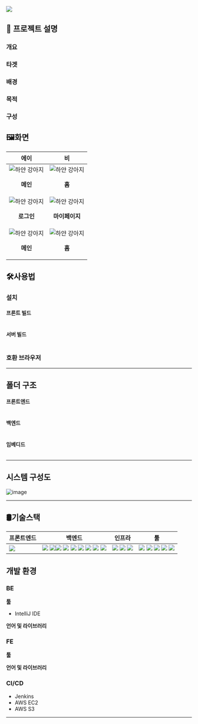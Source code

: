 <img src="https://capsule-render.vercel.app/api?type=wave&color=007FFF&height=300&section=header&text=DANIM&fontSize=90&animation=fadeIn" />

## 📜 프로젝트 설명

### 개요

### 타겟


### 배경


### 목적


### 구성

## 🖼화면

| 에이                                                                                    | 비                                                                                                        |
| --------------------------------------------------------------------------------------- | --------------------------------------------------------------------------------------------------------- |
| ![하얀 강아지](https://i.esdrop.com/d/ZklKfna5T3.jpg)<p align="center"> **메인** </p>   | ![하얀 강아지](https://i.esdrop.com/d/ZklKfna5T3.jpg "하얀 강아지")<p align="center"> **홈** </p>         |
| ![하얀 강아지](https://i.esdrop.com/d/ZklKfna5T3.jpg)<p align="center"> **로그인** </p> | ![하얀 강아지](https://i.esdrop.com/d/ZklKfna5T3.jpg "하얀 강아지")<p align="center"> **마이페이지** </p> |
| ![하얀 강아지](https://i.esdrop.com/d/ZklKfna5T3.jpg) <p align="center"> **메인** </p>  | ![하얀 강아지](https://i.esdrop.com/d/ZklKfna5T3.jpg "하얀 강아지")<p align="center"> **홈** </p>         |



## 🛠사용법

### 설치

#### 프론트 빌드

```

```

#### 서버 빌드

```

```

### 호환 브라우저


---

## 폴더 구조

#### 프론트엔드

```

```

#### 백엔드

```

```

#### 임베디드

```

```

---

## 시스템 구성도

![image]()

---

## 🛢기술스택

|프론트엔드|백엔드|인프라|툴|
|--------|--------|---------|----|                                                                 
|<img src="https://img.shields.io/badge/flutter-007FFF?style=for-the-badge&logo=node.js&logoColor=white"> | <img src="https://img.shields.io/badge/springboot-6DB33F?style=for-the-badge&logo=springboot&logoColor=white"> <img src="https://img.shields.io/badge/Spring Data JPA-6DB33F?style=for-the-badge&logo=Spring Boot&logoColor=white"><img src="https://img.shields.io/badge/Spring Security-6DB33F?style=for-the-badge&logo=Spring Security&logoColor=white"> <img src="https://img.shields.io/badge/gradle-02303A?style=for-the-badge&logo=gradle&logoColor=white"> <img src="https://img.shields.io/badge/Redis-FF0000?style=for-the-badge&logo=Redis&logoColor=white"> <img src="https://img.shields.io/badge/mariadb-4479A1?style=for-the-badge&logo=mariadb&logoColor=white"> <img src="https://img.shields.io/badge/JAVA-007396?style=for-the-badge&logo=java&logoColor=white">  <img src="https://img.shields.io/badge/flask-00979D?style=for-the-badge&logo=flask&logoColor=white"> <img src="http://jwt.io/img/logo-asset.svg">| <img src="https://img.shields.io/badge/Ubuntu-E95420?style=for-the-badge&logo=Ubuntu&logoColor=white"> <img src="https://img.shields.io/badge/Docker-2496ED?style=for-the-badge&logo=Docker&logoColor=white"> <img src="https://img.shields.io/badge/Jenkins-D24939?style=for-the-badge&logo=Jenkins&logoColor=white">  | <img src="https://img.shields.io/badge/Android Studio Code-007ACC?style=for-the-badge&logo=Android Studio Code&logoColor=white"> <img src="https://img.shields.io/badge/IntelliJ IDEA-000000?style=for-the-badge&logo=IntelliJ IDEA&logoColor=white"> <img src="https://img.shields.io/badge/jira-0052CC?style=for-the-badge&logo=jira&logoColor=white"> <img src="https://img.shields.io/badge/GitLab-FC6D26?style=for-the-badge&logo=GitLab&logoColor=white"> <img src="https://img.shields.io/badge/Mattermost-0058CC?style=for-the-badge&logo=Mattermost&logoColor=white"> |

## 개발 환경

### BE

**툴**

- IntelliJ IDE

**언어 및 라이브러리**



### FE

**툴**


**언어 및 라이브러리**



### CI/CD

- Jenkins
- AWS EC2
- AWS S3

---

